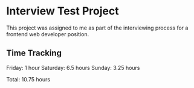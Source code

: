 # Interview Test Project

This project was assigned to me as part of the interviewing process for a frontend web developer position.

## Time Tracking

Friday: 1 hour
Saturday: 6.5 hours
Sunday: 3.25 hours

Total: 10.75 hours
